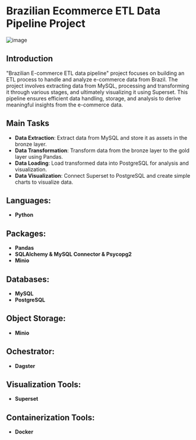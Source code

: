 # Brazilian Ecommerce ETL Data Pipeline Project

![image](https://github.com/user-attachments/assets/9b43f4e0-ca4b-475f-be08-8fe9a994c2fb)


## Introduction
"Brazilian E-commerce ETL data pipeline" project focuses on building an ETL process to handle and analyze e-commerce data from Brazil. The project involves extracting data from MySQL, processing and transforming it through various stages, and ultimately visualizing it using Superset. This pipeline ensures efficient data handling, storage, and analysis to derive meaningful insights from the e-commerce data.

## Main Tasks
- **Data Extraction**: Extract data from MySQL and store it as assets in the bronze layer.
- **Data Transformation**: Transform data from the bronze layer to the gold layer using Pandas.
- **Data Loading**: Load transformed data into PostgreSQL for analysis and visualization.
- **Data Visualization**: Connect Superset to PostgreSQL and create simple charts to visualize data.

## Languages:
- **Python**
## Packages:
- **Pandas**
- **SQLAlchemy & MySQL Connector & Psycopg2**
- **Minio**

## Databases:
- **MySQL**
- **PostgreSQL**

## Object Storage:
- **Minio**
  
## Ochestrator:
- **Dagster**
  
## Visualization Tools:
- **Superset**
  
## Containerization Tools:
- **Docker**

